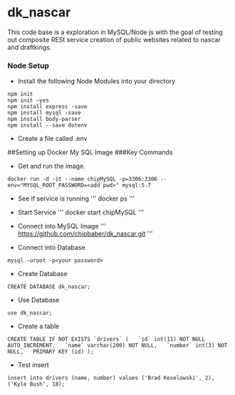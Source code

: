 # dk_nascar
This code base is a exploration in MySQL/Node js with the goal of testing out composite RESt service creation of public websites related to nascar and draftkings.

### Node Setup

- Install the following Node Modules into your directory
```
npm init
npm init –yes
npm install express -save
npm install mysql -save
npm install body-parser
npm install --save dotenv
```

- Create a file called .env

##Setting up Docker My SQL Image
###Key Commands

- Get and run the image.
```
docker run -d -it --name chipMySQL -p=3306:3306 --env="MYSQL_ROOT_PASSWORD=<add pwd>" mysql:5.7
```


- See if service is running
'''
docker ps
'''

- Start Service
'''
docker start chipMySQL
'''

- Connect into MySQL Image
'''
https://github.com/chipbaber/dk_nascar.git
'''

- Connect into Database
```
mysql -uroot -p<your password>
```

- Create Database
```
CREATE DATABASE dk_nascar;
```

- Use Database
```
use dk_nascar;
```

- Create a table
```
CREATE TABLE IF NOT EXISTS `drivers` (   `id` int(11) NOT NULL AUTO_INCREMENT,   `name` varchar(200) NOT NULL,   `number` int(3) NOT NULL,   PRIMARY KEY (id) );
```

- Test insert

```
insert into drivers (name, number) values ('Brad Keselowski', 2), ('Kyle Bush', 18);
```
